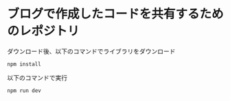 # ブログで作成したコードを共有するためのレポジトリ

ダウンロード後、以下のコマンドでライブラリをダウンロード<br>
```
npm install
```

以下のコマンドで実行<br>
```
npm run dev
```
